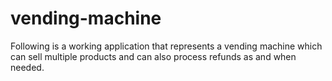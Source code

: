 # vending-machine
Following is a working application that represents a vending machine which can sell multiple products and can also process refunds as and when needed.

